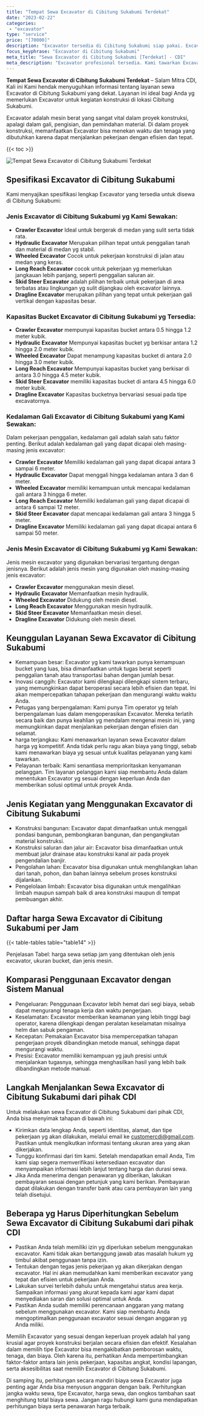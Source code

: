 ```yaml
---
title: "Tempat Sewa Excavator di Cibitung Sukabumi Terdekat"
date: "2023-02-22"
categories:
 - "excavator"
type: "service"
price: "[70000]"
description: "Excavator tersedia di Cibitung Sukabumi siap pakai. Excavator unggulan untuk proyek pembangunan yang membutuhkan peralatan profesional dengan performa maksimal. Konsultasikan kebutuhan Anda."
focus_keyphrase: "Excavator di Cibitung Sukabumi"
meta_title: "Sewa Excavator di Cibitung Sukabumi [Terdekat] - CDI"
meta_description: "Excavator profesional tersedia. Kami tawarkan Excavator berkualitas untuk menyelesaikan pekerjaan. Harga kompetitif tersedia."
---
```


**Tempat Sewa Excavator di Cibitung Sukabumi Terdekat** – Salam Mitra CDI, Kali ini Kami hendak menyuguhkan informasi tentang layanan sewa Excavator di Cibitung Sukabumi yang dekat. Layanan ini ideal bagi Anda yg memerlukan Excavator untuk kegiatan konstruksi di lokasi Cibitung Sukabumi.

Excavator adalah mesin berat yang sangat vital dalam proyek konstruksi, apalagi dalam gali, pengisian, dan pemindahan material. Di dalam proyek konstruksi, memanfaatkan Excavator bisa menekan waktu dan tenaga yang dibutuhkan karena dapat menjalankan pekerjaan dengan efisien dan tepat.

{{< toc >}}

![Tempat Sewa Excavator di Cibitung Sukabumi Terdekat](/images/excavator/excavator-23.jpg)

## Spesifikasi Excavator di Cibitung Sukabumi

Kami menyajikan spesifikasi lengkap Excavator yang tersedia untuk disewa di Cibitung Sukabumi:

### Jenis Excavator di Cibitung Sukabumi yg Kami Sewakan:

*   **Crawler Excavator** Ideal untuk bergerak di medan yang sulit serta tidak rata.
*   **Hydraulic Excavator** Merupakan pilihan tepat untuk penggalian tanah dan material di medan yg stabil.
*   **Wheeled Excavator** Cocok untuk pekerjaan konstruksi di jalan atau medan yang keras.
*   **Long Reach Excavator** cocok untuk pekerjaan yg memerlukan jangkauan lebih panjang, seperti penggalian saluran air.
*   **Skid Steer Excavator** adalah pilihan terbaik untuk pekerjaan di area terbatas atau lingkungan yg sulit dijangkau oleh excavator lainnya.
*   **Dragline Excavator** merupakan pilihan yang tepat untuk pekerjaan gali vertikal dengan kapasitas besar.

### Kapasitas Bucket Excavator di Cibitung Sukabumi yg Tersedia:

*   **Crawler Excavator** mempunyai kapasitas bucket antara 0.5 hingga 1.2 meter kubik.
*   **Hydraulic Excavator** Mempunyai kapasitas bucket yg berkisar antara 1.2 hingga 2.0 meter kubik.
*   **Wheeled Excavator** Dapat menampung kapasitas bucket di antara 2.0 hingga 3.0 meter kubik.
*   **Long Reach Excavator** Mempunyai kapasitas bucket yang berkisar di antara 3.0 hingga 4.5 meter kubik.
*   **Skid Steer Excavator** memiliki kapasitas bucket di antara 4.5 hingga 6.0 meter kubik.
*   **Dragline Excavator** Kapasitas bucketnya bervariasi sesuai pada tipe excavatornya.

### Kedalaman Gali Excavator di Cibitung Sukabumi yang Kami Sewakan:

Dalam pekerjaan penggalian, kedalaman gali adalah salah satu faktor penting. Berikut adalah kedalaman gali yang dapat dicapai oleh masing-masing jenis excavator:

*   **Crawler Excavator** Memiliki kedalaman gali yang dapat dicapai antara 3 sampai 6 meter.
*   **Hydraulic Excavator** Dapat menggali hingga kedalaman antara 3 dan 6 meter.
*   **Wheeled Excavator** memiliki kemampuan untuk mencapai kedalaman gali antara 3 hingga 6 meter.
*   **Long Reach Excavator** Memiliki kedalaman gali yang dapat dicapai di antara 6 sampai 12 meter.
*   **Skid Steer Excavator** dapat mencapai kedalaman gali antara 3 hingga 5 meter.
*   **Dragline Excavator** Memiliki kedalaman gali yang dapat dicapai antara 6 sampai 50 meter.

### Jenis Mesin Excavator di Cibitung Sukabumi yg Kami Sewakan:

Jenis mesin excavator yang digunakan bervariasi tergantung dengan jenisnya. Berikut adalah jenis mesin yang digunakan oleh masing-masing jenis excavator:

*   **Crawler Excavator** menggunakan mesin diesel.
*   **Hydraulic Excavator** Memanfaatkan mesin hydraulik.
*   **Wheeled Excavator** Didukung oleh mesin diesel.
*   **Long Reach Excavator** Menggunakan mesin hydraulik.
*   **Skid Steer Excavator** Memanfaatkan mesin diesel.
*   **Dragline Excavator** Didukung oleh mesin diesel.

## Keunggulan Layanan Sewa Excavator di Cibitung Sukabumi

*   Kemampuan besar: Excavator yg kami tawarkan punya kemampuan bucket yang luas, bisa dimanfaatkan untuk tugas berat seperti penggalian tanah atau transportasi bahan dengan jumlah besar.
*   Inovasi canggih: Excavator kami dilengkapi dilengkapi sistem terbaru, yang memungkinkan dapat beroperasi secara lebih efisien dan tepat. Ini akan mempercepatkan tahapan pekerjaan dan mengurangi waktu waktu Anda.
*   Petugas yang berpengalaman: Kami punya Tim operator yg telah berpengalaman luas dalam mengoperasikan Excavator. Mereka terlatih secara baik dan punya keahlian yg mendalam mengenai mesin ini, yang memungkinkan dapat menjalankan pekerjaan dengan efisien dan selamat.
*   harga terjangkau: Kami menawarkan layanan sewa Excavator dalam harga yg kompetitif. Anda tidak perlu ragu akan biaya yang tinggi, sebab kami menawarkan biaya yg sesuai untuk kualitas pelayanan yang kami tawarkan.
*   Pelayanan terbaik: Kami senantiasa memprioritaskan kenyamanan pelanggan. Tim layanan pelanggan kami siap membantu Anda dalam menentukan Excavator yg sesuai dengan keperluan Anda dan memberikan solusi optimal untuk proyek Anda.

## Jenis Kegiatan yang Menggunakan Excavator di Cibitung Sukabumi

*   Konstruksi bangunan: Excavator dapat dimanfaatkan untuk menggali pondasi bangunan, pembongkaran bangunan, dan pengangkutan material konstruksi.
*   Konstruksi saluran dan jalur air: Excavator bisa dimanfaatkan untuk membuat jalur drainase atau konstruksi kanal air pada proyek pengendalian banjir.
*   Pengolahan lahan: Excavator bisa digunakan untuk menghilangkan lahan dari tanah, pohon, dan bahan lainnya sebelum proses konstruksi dijalankan.
*   Pengelolaan limbah: Excavator bisa digunakan untuk mengalihkan limbah maupun sampah baik di area konstruksi maupun di tempat pembuangan akhir.

## Daftar harga Sewa Excavator di Cibitung Sukabumi per Jam

{{< table-tables table="table14" >}}

Penjelasan Tabel: harga sewa setiap jam yang ditentukan oleh jenis excavator, ukuran bucket, dan jenis mesin.

## Komparasi Penggunaan Excavator dengan Sistem Manual

*   Pengeluaran: Penggunaan Excavator lebih hemat dari segi biaya, sebab dapat mengurangi tenaga kerja dan waktu pengerjaan.
*   Keselamatan: Excavator memberikan keamanan yang lebih tinggi bagi operator, karena dilengkapi dengan peralatan keselamatan misalnya helm dan sabuk pengaman.
*   Kecepatan: Pemakaian Excavator bisa mempercepatkan tahapan pengerjaan proyek dibandingkan metode manual, sehingga dapat mengurangi waktu.
*   Presisi: Excavator memiliki kemampuan yg jauh presisi untuk menjalankan tugasnya, sehingga menghasilkan hasil yang lebih baik dibandingkan metode manual.

## Langkah Menjalankan Sewa Excavator di Cibitung Sukabumi dari pihak CDI

Untuk melakukan sewa Excavator di Cibitung Sukabumi dari pihak CDI, Anda bisa menyimak tahapan di bawah ini:

*   Kirimkan data lengkap Anda, seperti identitas, alamat, dan tipe pekerjaan yg akan dilakukan, melalui email ke customercdi@gmail.com. Pastikan untuk mengikutkan informasi tentang ukuran area yang akan dikerjakan.
*   Tunggu konfirmasi dari tim kami. Setelah mendapatkan email Anda, Tim kami siap segera memverifikasi ketersediaan excavator dan menyampaikan informasi lebih lanjut tentang harga dan durasi sewa.
*   Jika Anda menerima dengan penawaran yg diberikan, lakukan pembayaran sesuai dengan petunjuk yang kami berikan. Pembayaran dapat dilakukan dengan transfer bank atau cara pembayaran lain yang telah disetujui.

## Beberapa yg Harus Diperhitungkan Sebelum Sewa Excavator di Cibitung Sukabumi dari pihak CDI

*   Pastikan Anda telah memiliki izin yg diperlukan sebelum menggunakan excavator. Kami tidak akan bertanggung jawab atas masalah hukum yg timbul akibat penggunaan tanpa izin.
*   Tentukan dengan tegas jenis pekerjaan yg akan dikerjakan dengan excavator. Hal ini akan memudahkan kami memberikan excavator yang tepat dan efisien untuk pekerjaan Anda.
*   Lakukan survei terlebih dahulu untuk mengetahui status area kerja. Sampaikan informasi yang akurat kepada kami agar kami dapat menyediakan saran dan solusi optimal untuk Anda.
*   Pastikan Anda sudah memiliki perencanaan anggaran yang matang sebelum menggunakan excavator. Kami siap membantu Anda mengoptimalkan penggunaan excavator sesuai dengan anggaran yg Anda miliki.

Memilih Excavator yang sesuai dengan keperluan proyek adalah hal yang krusial agar proyek konstruksi berjalan secara efisien dan efektif. Kesalahan dalam memilih tipe Excavator bisa mengakibatkan pemborosan waktu, tenaga, dan biaya. Oleh karena itu, perhatikan Anda mempertimbangkan faktor-faktor antara lain jenis pekerjaan, kapasitas angkat, kondisi lapangan, serta aksesibilitas saat memilih Excavator di Cibitung Sukabumi.

Di samping itu, perhitungan secara mandiri biaya sewa Excavator juga penting agar Anda bisa menyusun anggaran dengan baik. Perhitungkan jangka waktu sewa, tipe Excavator, harga sewa, dan ongkos tambahan saat menghitung total biaya sewa. Jangan ragu hubungi kami guna mendapatkan perhitungan biaya serta penawaran harga terbaik.